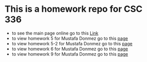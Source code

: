 # This is a homework repo for CSC 336
- to see the main page online go to this [Link](https://datasheng.github.io/csc336-MustafaDonmez-HW/)
- to view homework 5 for Mustafa Donmez go to this [page](https://datasheng.github.io/csc336-MustafaDonmez-HW/HW5/view.html)
- to view homework 5-2 for Mustafa Donmez go to this [page](https://datasheng.github.io/csc336-MustafaDonmez-HW/HW5-2/view.html)
- to view homework 6 for Mustafa Donmez go to this [page](https://datasheng.github.io/csc336-MustafaDonmez-HW/HW6/view.html)
- to view homework 9 for Mustafa Donmez go to this [page](https://datasheng.github.io/csc336-MustafaDonmez-HW/HW9/view.html)